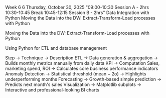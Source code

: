 Week 6	6	Thursday, October 30, 2025	"09:00-10:30 Session A - 2hrs
10:30-10:45 Break
10:45-12:15 Session B - 2hrs"	Data Integration with Python	Moving the Data into the DW: Extract-Transform-Load processes with Python



 



Moving the Data into the DW: Extract-Transform-Load processes with Python


Using Python for ETL and database management



Step -> Technique -> 	Description
ETL	 -> Data generation & aggregation	 -> Builds monthly metrics manually from daily data
KPI ->  Computation	Sales, marketing spend, ROI	 -> Calculates core business performance indicators
Anomaly Detection	 -> Statistical threshold (mean − 2σ)	 -> Highlights underperforming months
Forecasting	 -> Growth-based simple prediction	 -> Predicts next month's sales
Visualization	 -> Matplotlib subplots	 -> Interactive and professional-looking BI charts